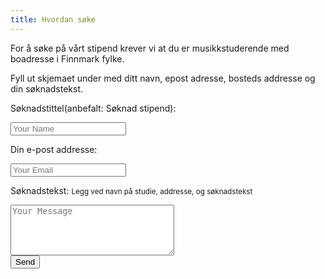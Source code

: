 ```yaml
---
title: Hvordan søke
---
```


For å søke på vårt stipend krever vi at du er musikkstuderende med boadresse i Finnmark fylke.

Fyll ut skjemaet under med ditt navn, epost adresse, bosteds addresse og din søknadstekst.

<form action="stureslegat@legat.no" method="get" enctype="text/plain">

Søknadstittel(anbefalt: Søknad stipend):<br>

<input type="text" name="subject" placeholder="Your Name"><br>

Din e-post addresse:<br>

<input type="email" name="email" placeholder="Your Email"><br>

Søknadstekst: <small>Legg ved navn på studie, addresse, og søknadstekst</small> <br>

<textarea name="body" rows="5" cols="30" placeholder="Your Message"></textarea><br>

<input type="submit" value="Send">

</form>
